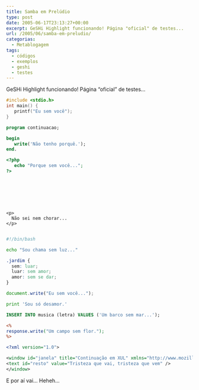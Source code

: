 ```yaml
---
title: Samba em Prelúdio
type: post
date: 2005-06-17T23:13:27+00:00
excerpt: GeSHi Highlight funcionando! Página "oficial" de testes...
url: /2005/06/samba-em-preludio/
categorias:
  - Metablogagem
tags:
  - códigos
  - exemplos
  - geshi
  - testes
---
```


GeSHi Highlight funcionando! Página “oficial” de testes…

```c
#include <stdio.h>
int main() {
   printf("Eu sem você");
}
```

```pascal
program continuacao;

begin
   write('Não tenho porquê.');
end.
```

```php
<?php
   echo "Porque sem você...";
?>
```

```html4strict






<p>
  Não sei nem chorar...
</p>


```

```bash
#!/bin/bash

echo "Sou chama sem luz..."
```

```css
.jardim {
  sem: luar;
  luar: sem amor;
  amor: sem se dar;
}
```

```javascript
document.write("Eu sem você...");
```

```python
print 'Sou só desamor.'
```

```sql
INSERT INTO musica (letra) VALUES ('Um barco sem mar...');
```

```asp
<%
response.write("Um campo sem flor.");
%>
```

```xml
<?xml version="1.0">

<window id="janela" title="Continuação em XUL" xmlns="http://www.mozilla.org/keymaster/gatekeeper/there.is.only.xul">
<text id="resto" value="Tristeza que vai, tristeza que vem" />
</window>
```

E por aí vai… Heheh…
